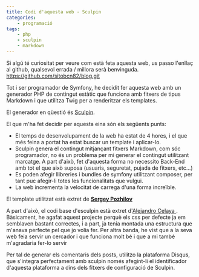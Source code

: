 ```yaml
---
title: Codi d'aquesta web - Sculpin
categories:
    - programació
tags:
    - php
    - sculpin
    - markdown
---
```


Si algú té curiositat per veure com està feta aquesta web, us passo l'enllaç al github, qualsevol errada / millora serà
benvinguda. <a target='_blank' href='https://github.com/sitobcn82/blog.git'>https://github.com/sitobcn82/blog.git</a>

Tot i ser programador de Symfony, he decidit fer aquesta web amb un generador PHP de contingut estàtic que funciona amb
fitxers de tipus Markdown i que utilitza Twig per a renderitzar els templates.

El generador en qüestió és  <a target='_blank' href="https://sculpin.io/">Sculpin</a>.

El que m'ha fet decidir per aquesta eina són els següents punts:

- El temps de desenvolupament de la web ha estat de 4 hores, i el que més feina a portat ha estat buscar un template i aplicar-lo.
- Sculpin genera el contingut mitjançant fitxers Markdown, com sóc programador, no és un problema per mi generar el
contingut utilitzant marcatge. A part d'això, fet d'aquesta forma no necessito Back-End  amb tot el que això suposa
(usuaris, seguretat, pujada de fitxers, etc...)
- Es poden afegir llibreries i bundles de symfony utilitzant composer, per tant puc afegir-li totes les funcionalitats que vulgui.
- La web incrementa la velocitat de carrega d'una forma increïble.

El template utilitzat està extret de  <a target='_blank' href='http://pozhilov.com'> **Sergey Pozhilov**</a>

A part d'això, el codi base d'esculpin està extret d'<a target='_blank' href="https://github.com/acelaya/blog">Alejandro Celaya </a>. 
Bàsicament, he agafat aquest projecte perquè els css per defecte ja em semblaven bastant correctes, i a part, ja tenia montada
una estructura que m'anava perfecte pel que jo volia fer. Per altra banda, he vist que a la seva web feia servir un cercador
i que funciona molt bé i que a mi també m'agradaria fer-lo servir

Per tal de generar els comentaris dels posts, utilitzo la plataforma Disqus, que s'integra perfectament amb sculpin només
afegint-li el identificador d'aquesta plataforma a dins dels fitxers de configuració de Sculpin.